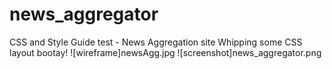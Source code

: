 # news_aggregator
CSS and Style Guide test - News Aggregation site
Whipping some CSS layout bootay!
![wireframe]newsAgg.jpg
![screenshot]news_aggregator.png
